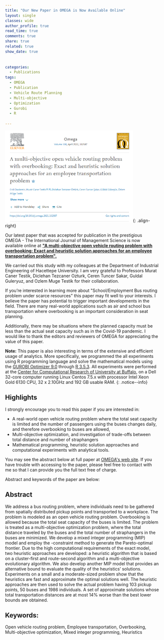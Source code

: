 ```yaml
---
title: "Our New Paper in OMEGA is Now Available Online"
layout: single
classes: wide
author_profile: true
read_time: true
comments: true
share: true
related: true
show_date: true


categories:
  - Publications
tags:
  - OMEGA
  - Publication
  - Vehicle Route Planning
  - Multi-objective
  - Optimization
  - Gurobi
  - R

---
```


![Screenshot of Journal Paper Page](/assets/images/postimages/omega-bus.png){: .align-right}

Our latest paper that was accepted for publication in the prestigious OMEGA - The International Journal of Management Science is now available online at **["A multi-objective open vehicle routing problem with overbooking: Exact and heuristic solution approaches for an employee transportation problem".](https://www.sciencedirect.com/science/article/pii/S0305048321001961#! "link to journal paper page")**

We carried out this study with my colleagues at the Department of Industrial Engineering of Hacettepe University. I am very grateful to Professors Murat Caner Testik, Diclehan Tezcaner Ozturk, Ceren Tuncer Sakar, Guldal Guleryuz, and Ozlem Muge Testik for their collaboration.

If you’re interested in learning more about "School/Employment Bus routing problem under scarce resources" this paper may fit well to your interests. I believe the paper has potential to trigger important developments in the field. There are many real-world applications such as air and school bus transportation where overbooking is an important consideration in seat planning.

Additionally, there may be situations where the planned capacity must be less  than the actual seat capacity such as in the Covid-19 pandemic. I would like to thank the editors and reviewers of OMEGA for appreciating the value of this paper.


<i class="far fa-sticky-note"></i> **Note:** This paper is also interesting in terms of the extensive and efficient usage of analytics. More specifically, we programmed the all experiments using R programming language and solve the mathematical models using the [GUROBI Optimizer 9.0](https://www.gurobi.com/) through [R 3.5.3](https://www.r-project.org/). All experiments were performed at the [Center for Computational Research of University at Buffalo](http://hdl.handle.net/10477/79221), on a Dell 32-core computer running Linux Centos 7.5.x with processor Intel Xeon Gold 6130 CPU, 32 x 2.10GHz and 192 GB usable RAM.
{: .notice--info}

## Highlights

I strongly encourage you to read this paper if you are interested in:
 - A real-world open vehicle routing problem where the total seat capacity is limited and the number of passengers using the buses changes daily, and therefore overbooking to buses are allowed,
 - Multi-objective optimization, and investigation of trade-offs between total distance and number of straphangers
 - Mathematical programming, heuristic solution approaches and computational experiments with analytical tools.


You may see the abstract below at full paper at [OMEGA's web site](https://www.sciencedirect.com/science/article/pii/S0305048321001961#!). If you have trouble with accessing to the paper, please feel free to contact with me so that I can provide you the full text free of charge.

Abstract and keywords of the paper are below:

## Abstract

We address a bus routing problem, where individuals need to be gathered from spatially distributed pickup points and transported to a workplace. The problem is modeled as an open vehicle routing problem. Overbooking is allowed because the total seat capacity of the buses is limited. The problem is treated as a multi-objective optimization problem, where the total distance traveled by the buses and the total number of straphangers in the buses are minimized. We develop a mixed integer programming (MIP) model and employ the -constraint method to generate the Pareto-optimal frontier. Due to the high computational requirements of the exact model, two heuristic approaches are developed: a heuristic algorithm that is based on a cluster-first and route-second algorithm and a multi-objective evolutionary algorithm. We also develop another MIP model that provides an alternative bound to evaluate the quality of the heuristics’ solutions. Experiments on a small and a moderate-sized problem show that the heuristics are fast and approximate the optimal solutions well. The heuristic approaches are then used to solve the actual problem having 103 pickup points, 50 buses and 1986 individuals. A set of approximate solutions whose total transportation distances are at most 14% worse than the best lower bounds are obtained.

## Keywords:
Open vehicle routing problem, Employee transportation, Overbooking, Multi-objective optimization, Mixed integer programming, Heuristics
